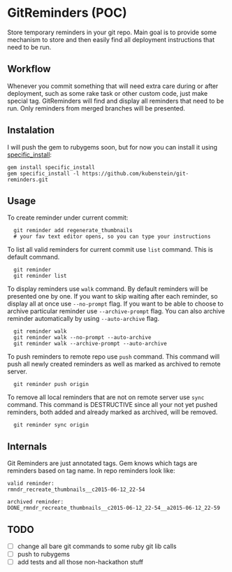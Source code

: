 GitReminders (POC)
=============

Store temporary reminders in your git repo. Main goal is to provide some mechanism to store and then easily find all deployment instructions that need to be run.

Workflow
---------

Whenever you commit something that will need extra care during or after deployment, such as some rake task or other custom code, just make special tag.
GitReminders will find and display all reminders that need to be run. Only reminders from merged branches will be presented.

Instalation
---------
I will push the gem to rubygems soon, but for now you can install it using [specific_install](https://github.com/rdp/specific_install):

```
gem install specific_install
gem specific_install -l https://github.com/kubenstein/git-reminders.git 
```

Usage
---------
To create reminder under current commit:

```
  git reminder add regenerate_thumbnails
  # your fav text editor opens, so you can type your instructions
```

To list all valid reminders for current commit use `list` command. This is default command.

```
  git reminder
  git reminder list
```

To display reminders use `walk` command. By default reminders will be presented one by one.
If you want to skip waiting after each reminder, so display all at once use `--no-prompt` flag.
If you want to be able to choose to archive particular reminder use `--archive-prompt` flag.
You can also archive reminder automatically by using `--auto-archive` flag.


```
  git reminder walk
  git reminder walk --no-prompt --auto-archive
  git reminder walk --archive-prompt --auto-archive
```

To push reminders to remote repo use `push` command. This command will push all newly created reminders as well as marked as archived to remote server.

```
  git reminder push origin
```

To remove all local reminders that are not on remote server use `sync` command. This command is DESTRUCTIVE since all your not yet pushed reminders, both added and already marked as archived, will be removed.

```
  git reminder sync origin
```

Internals
---------
Git Reminders are just annotated tags. Gem knows which tags are reminders based on tag name. In repo reminders look like:

```
valid reminder:
rmndr_recreate_thumbnails__c2015-06-12_22-54

archived reminder:
DONE_rmndr_recreate_thumbnails__c2015-06-12_22-54__a2015-06-12_22-59
```


TODO
---------
- [ ] change all bare git commands to some ruby git lib calls
- [ ] push to rubygems
- [ ] add tests and all those non-hackathon stuff